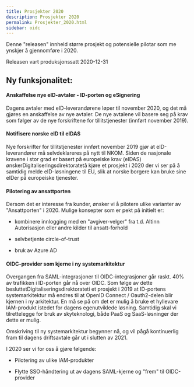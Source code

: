 ```yaml
---
title: Prosjekter 2020
description: Prosjekter 2020
permalink: Prosjekter_2020.html
sidebar: oidc
---
```



Denne "releasen" innheld større prosjekt og potensielle pilotar som me ynskjer å gjennomføre i 2020.



Releasen vart produksjonssatt 2020-12-31

## Ny funksjonalitet:


#### Anskaffelse nye eID-avtaler - ID-porten og eSignering

Dagens avtaler med eID-leverandørene løper til november 2020, og det må gjøres en anskaffelse av nye avtaler. De nye avtalene vil basere seg på krav som følger av de nye forskriftene for tillitstjenester (innført november 2019).




#### Notifisere norske eID til eIDAS

Nye forskrifter for tillitstjenester innført november 2019 gjør at eID-leverandører må selvdeklareres på nytt til NKOM. Siden de nasjonale kravene i stor grad er basert på europeiske krav (eIDAS) ønskerDigitaliseringsdirektoratetå kjøre et prosjekt i 2020 der vi ser på å samtidig melde eID-løsningene til EU, slik at norske borgere kan bruke sine eIDer på europeiske tjenester.




#### Pilotering av ansattporten

Dersom det er interesse fra kunder, ønsker vi å pilotere ulike varianter av "Ansattporten" i 2020. Mulige konsepter som er pekt på initielt er:

- kombinere innlogging med en "avgiver-velger" fra t.d. Altinn Autorisasjon eller andre kilder til ansatt-forhold

- selvbetjente circle-of-trust 

- bruk av Azure AD




#### OIDC-provider som kjerne i ny systemarkitektur

Overgangen fra SAML-integrasjoner til OIDC-integrasjoner går raskt. 40% av trafikken i ID-porten går nå over OIDC. Som følge av dette besluttetDigitaliseringsdirektorateti et prosjekt i 2019 at ID-portens systemarkitektur må endres til at OpenID Connect / Oauth2-delen blir kjernen i ny arkitektur. En må se på om det er mulig å bruke et hyllevare IAM-produkt istedet for dagens egenutviklede løsning. Samtidig skal vi tilrettelegge for bruk av skyteknologi, både PaaS og SaaS-løsninger der dette er mulig.

Omskriving til ny systemarkitektur begynner nå, og vil pågå kontinuerlig fram til dagens driftsavtale går ut i slutten av 2021.

I 2020 ser vi for oss å gjøre følgende:

- Pilotering av ulike IAM-produkter

- Flytte SSO-håndtering ut av dagens SAML-kjerne og "frem" til OIDC-provider

